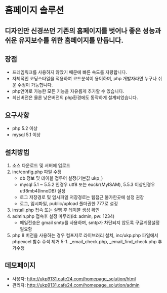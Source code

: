 # 홈페이지 솔루션
## 디자인만 신경쓰던 기존의 홈페이지를 벗어나 좋은 성능과 쉬운 유지보수를 위한 홈페이지를 만듭니다.
## 장점
* 프레임워크를 사용하지 않았기 때문에 빠른 속도를 자랑합니다.
* 자체적인 코딩스타일을 적용하여 코드분석이 용이하며, php 개발자라면 누구나 쉬운 수정이 가능합니다.
* php언어로 가능한 모든 기능을 자유롭게 추가할 수 있습니다.
* 최신버전은 물론 낮은버전의 php환경에도 동작하게 설계되었습니다.
## 요구사항
* php 5.2 이상
* mysql 5.1 이상
## 설치방법
1. 소스 다운로드 및 서버에 업로드
2. inc/config.php 파일 수정
    - db 정보 및 테이블 접두어 설정(기본값 ukp_)
    - mysql 5.1 ~ 5.5.2 인경우 utf8 또는 euckr(MyISAM), 5.5.3 이상인경우 utf8mb4(InnoDB) 설정
    - 로그 저장경로 및 임시파일 저장경로는 웹접근 불가한곳에 설정 권장
    - 로그, 임시파일, public/upload 폴더권한 777로 설정
3. install.php 접속 또는 실행 후 테이블 생성 확인
4. admin.php 접속후 설정 마무리(id: admin, pw: 1234)
    - 메일전송은 gmail smtp를 사용하며, smtp가 차단되지 않도록 구글계정설정 필요함
5. php 8 버전을 사용하는 경우 컴포저로 라이브러리 설치, inc/ukp.php 파일에서 phpexcel 함수 주석 제거
5-1. _email_check.php, _email_find_check.php 추가수정
## 데모페이지
* 사용자: <http://ukp9131.cafe24.com/homepage_solution/html>
* 관리자: <http://ukp9131.cafe24.com/homepage_solution/admin>